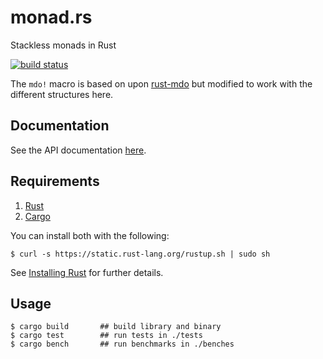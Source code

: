 # monad.rs

Stackless monads in Rust

[![build status](https://api.travis-ci.org/epsilonz/monad.rs.svg?branch=master)](https://travis-ci.org/epsilonz/monad.rs)

The `mdo!` macro is based on upon [rust-mdo](https://github.com/TeXitoi/rust-mdo) but modified to work with the different structures here.

## Documentation

See the API documentation [here](http://www.rust-ci.org/epsilonz/monad.rs/doc/monad/).

## Requirements

1.   [Rust](http://www.rust-lang.org/)
2.   [Cargo](http://crates.io/)

You can install both with the following:

```
$ curl -s https://static.rust-lang.org/rustup.sh | sudo sh
```

See [Installing Rust](http://doc.rust-lang.org/guide.html#installing-rust) for further details.

## Usage

```
$ cargo build       ## build library and binary
$ cargo test        ## run tests in ./tests
$ cargo bench       ## run benchmarks in ./benches
```
